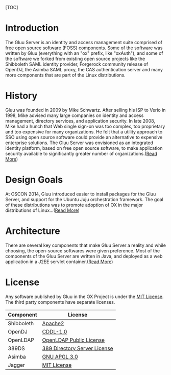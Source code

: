 [TOC]

# Introduction
The Gluu Server is an identity and access management suite comprised of
free open source software (FOSS) components. Some of the software was
written by Gluu (everything with an "ox" prefix, like "oxAuth"), and
some of the software we forked from existing open source projects like
the Shibboleth SAML identity provider, Forgerock community release of
OpenDJ, the Asimba SAML proxy, the CAS authentication server and many
more components that are part of the Linux distributions.

# History
Gluu was founded in 2009 by Mike Schwartz. After selling his ISP to
Verio in 1998, Mike advised many large companies on identity and access
management, directory services, and application security. In late 2008,
Mike had a hunch that Web single sign-on was too complex, too
proprietary and too expensive for many organizations. He felt that a
utility approach to SSO using open source software could provide an
alternative to expensive enterprise solutions. The Gluu Server was
envisioned as an integrated identity platform, based on free open source
software, to make application security available to significantly
greater number of organizations.([Read More](./history.md))

# Design Goals
At OSCON 2014, Gluu introduced easier to install packages for the Gluu
Server, and support for the Ubuntu Juju orchestration framework. The
goal of these distributions was to promote adoption of OX in the major
distributions of Linux...([Read More](./design.md))

# Architecture
There are several key components that make Gluu Server a reality and 
while choosing, the open-source softwares were given preference. Most 
of the components of the Gluu Server are written in Java, and
deployed as a web application in a J2EE servlet container.([Read More](./architecture.md))

# License
Any software published by Gluu in the OX Project is under the [MIT License](http://opensource.org/licenses/MIT).
The third party components have separate licenses.

|	Component	|	License	|
|-----------------------|---------------|
|	Shibboleth	|	[Apache2](http://www.apache.org/licenses/LICENSE-2.0)|
|	OpenDJ		|	[CDDL-1.0](http://opensource.org/licenses/CDDL-1.0)|
|	OpenLDAP	|	[OpenLDAP Public License](http://www.openldap.org/software/release/license.html)|
|	389DS		|	[389 Directory Server License](http://www.port389.org/docs/389ds/licensing.html)|
|	Asimba		|	[GNU APGL 3.0](http://www.gnu.org/licenses/agpl-3.0.html)|
|	Jagger		|	[MIT License](http://opensource.org/licenses/MIT)|
